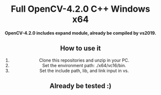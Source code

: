 <div align=center>
  
# Full OpenCV-4.2.0 C++ Windows x64
<div>

**OpenCV-4.2.0 includes expand module, already be compiled by vs2019.**

## How to use it
1. Clone this repositories and unzip in your PC. 
2. Set the environment path: ./x64/vc16/bin.
3. Set the include path, lib, and link input in vs.

## Already be tested :)

